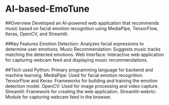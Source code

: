 # AI-based-EmoTune

##Overview
Developed an AI-powered web application that recommends music based on facial emotion recognition using MediaPipe, TensorFlow, Keras, OpenCV, and Streamlit.

##Key Features 
Emotion Detection: Analyzes facial expressions to determine user emotions.
Music Recommendation: Suggests music tracks matching the detected emotions.
Web Interface: Interactive web application for capturing webcam feed and displaying music recommendations.

##Tech used
Python: Primary programming language for backend and machine learning.
MediaPipe: Used for facial emotion recognition.
TensorFlow and Keras: Frameworks for building and training the emotion detection model.
OpenCV: Used for image processing and video capture.
Streamlit: Framework for creating the web application.
Streamlit-webrtc: Module for capturing webcam feed in the browser.
